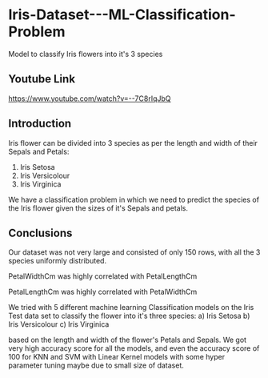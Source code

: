 # Iris-Dataset---ML-Classification-Problem
Model to classify Iris flowers into it's 3 species


## Youtube Link
https://www.youtube.com/watch?v=--7C8rIqJbQ

## Introduction

Iris flower can be divided into 3 species as per the length and width of their Sepals and Petals:

1) Iris Setosa
2) Iris Versicolour
3) Iris Virginica

We have a classification problem in which we need to predict the species of the Iris flower given the sizes of it's Sepals and petals.



## Conclusions

Our dataset was not very large and consisted of only 150 rows, with all the 3 species uniformly distributed.

PetalWidthCm was highly correlated with PetalLengthCm

PetalLengthCm was highly correlated with PetalWidthCm

We tried with 5 different machine learning Classification models on the Iris Test data set to classify the flower into it's three species:
a) Iris Setosa
b) Iris Versicolour
c) Iris Virginica<br>

based on the length and width of the flower's Petals and Sepals.
We got very high accuracy score for all the models, and even the accuracy score of 100 for KNN and SVM with Linear Kernel models with some hyper parameter tuning maybe due to small size of dataset.
